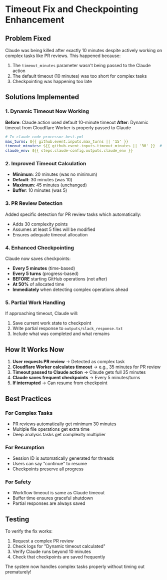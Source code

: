 # Timeout Fix and Checkpointing Enhancement

## Problem Fixed

Claude was being killed after exactly 10 minutes despite actively working on complex tasks like PR reviews. This happened because:

1. The `timeout_minutes` parameter wasn't being passed to the Claude action
2. The default timeout (10 minutes) was too short for complex tasks
3. Checkpointing was happening too late

## Solutions Implemented

### 1. Dynamic Timeout Now Working

**Before**: Claude action used default 10-minute timeout
**After**: Dynamic timeout from Cloudflare Worker is properly passed to Claude

```yaml
# In claude-code-processor-best.yml
max_turns: ${{ github.event.inputs.max_turns || '15' }}
timeout_minutes: ${{ github.event.inputs.timeout_minutes || '30' }}  # NEW!
claude_env: ${{ steps.claude-config.outputs.claude_env }}
```

### 2. Improved Timeout Calculation

- **Minimum**: 20 minutes (was no minimum)
- **Default**: 30 minutes (was 10)
- **Maximum**: 45 minutes (unchanged)
- **Buffer**: 10 minutes (was 5)

### 3. PR Review Detection

Added specific detection for PR review tasks which automatically:
- Adds 30 complexity points
- Assumes at least 5 files will be modified
- Ensures adequate timeout allocation

### 4. Enhanced Checkpointing

Claude now saves checkpoints:
- **Every 5 minutes** (time-based)
- **Every 5 turns** (progress-based)
- **BEFORE** starting GitHub operations (not after)
- **At 50%** of allocated time
- **Immediately** when detecting complex operations ahead

### 5. Partial Work Handling

If approaching timeout, Claude will:
1. Save current work state to checkpoint
2. Write partial response to `outputs/slack_response.txt`
3. Include what was completed and what remains

## How It Works Now

1. **User requests PR review** → Detected as complex task
2. **Cloudflare Worker calculates timeout** → e.g., 35 minutes for PR review
3. **Timeout passed to Claude action** → Claude gets full 35 minutes
4. **Claude saves frequent checkpoints** → Every 5 minutes/turns
5. **If interrupted** → Can resume from checkpoint

## Best Practices

### For Complex Tasks
- PR reviews automatically get minimum 30 minutes
- Multiple file operations get extra time
- Deep analysis tasks get complexity multiplier

### For Resumption
- Session ID is automatically generated for threads
- Users can say "continue" to resume
- Checkpoints preserve all progress

### For Safety
- Workflow timeout is same as Claude timeout
- Buffer time ensures graceful shutdown
- Partial responses are always saved

## Testing

To verify the fix works:
1. Request a complex PR review
2. Check logs for "Dynamic timeout calculated"
3. Verify Claude runs beyond 10 minutes
4. Check that checkpoints are saved frequently

The system now handles complex tasks properly without timing out prematurely!